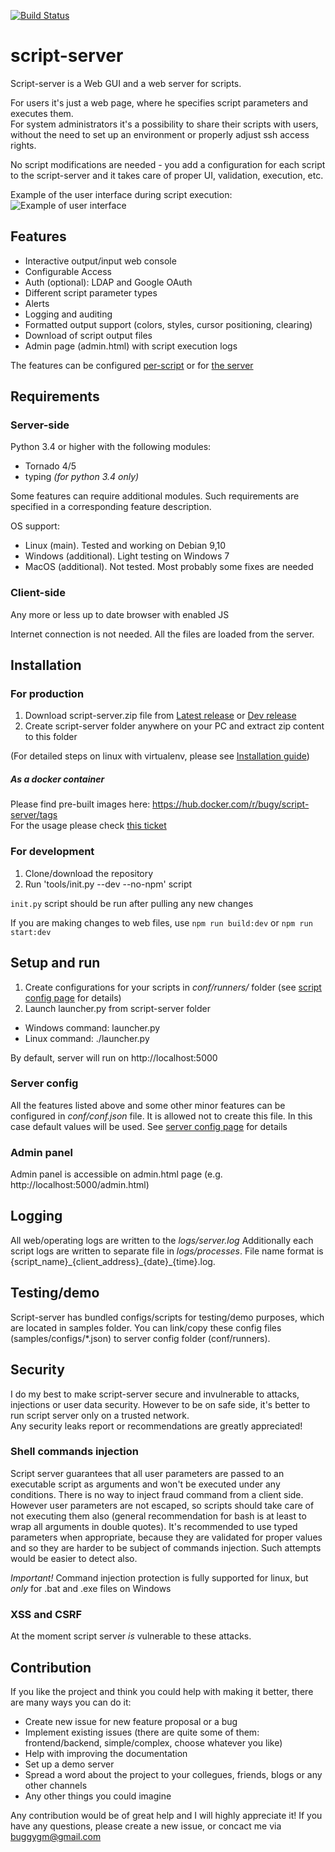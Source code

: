 [![Build Status](https://travis-ci.org/bugy/script-server.svg?branch=master)](https://travis-ci.org/bugy/script-server)

# script-server
Script-server is a Web GUI and a web server for scripts.  

For users it's just a web page, where he specifies script parameters and executes them.  
For system administrators it's a possibility to share their scripts with users, without the need to set up an environment or properly adjust ssh access rights.  

No script modifications are needed - you add a configuration for each script to the script-server and it takes care of proper UI, validation, execution, etc.  

Example of the user interface during script execution:
![Example of user interface](https://cloud.githubusercontent.com/assets/1275813/26519407/f0318706-42c0-11e7-8328-34ded505839c.png)

## Features
- Interactive output/input web console
- Configurable Access
- Auth (optional): LDAP and Google OAuth
- Different script parameter types
- Alerts
- Logging and auditing
- Formatted output support (colors, styles, cursor positioning, clearing)
- Download of script output files
- Admin page (admin.html) with script execution logs

The features can be configured [per-script](https://github.com/bugy/script-server/wiki/Script-config) or for [the server](https://github.com/bugy/script-server/wiki/Server-configuration)

## Requirements
### Server-side
Python 3.4 or higher with the following modules:
* Tornado 4/5
* typing *(for python 3.4 only)*

Some features can require additional modules. Such requirements are specified in a corresponding feature description.

OS support:
- Linux (main). Tested and working on Debian 9,10
- Windows (additional). Light testing on Windows 7
- MacOS (additional). Not tested. Most probably some fixes are needed

### Client-side
Any more or less up to date browser with enabled JS

Internet connection is not needed. All the files are loaded from the server.

## Installation
### For production
1. Download script-server.zip file from [Latest release](https://github.com/bugy/script-server/releases/latest) or [Dev release](https://github.com/bugy/script-server/releases/tag/dev)
2. Create script-server folder anywhere on your PC and extract zip content to this folder

(For detailed steps on linux with virtualenv, please see [Installation guide](https://github.com/bugy/script-server/wiki/Installing-on-virtualenv-(linux)))

##### As a docker container
Please find pre-built images here: https://hub.docker.com/r/bugy/script-server/tags  
For the usage please check [this ticket](https://github.com/bugy/script-server/issues/171#issuecomment-461620836)

### For development
1. Clone/download the repository
2. Run 'tools/init.py --dev --no-npm' script

`init.py` script should be run after pulling any new changes

If you are making changes to web files, use `npm run build:dev` or `npm run start:dev`

## Setup and run
1. Create configurations for your scripts in *conf/runners/* folder (see [script config page](https://github.com/bugy/script-server/wiki/Script-config) for details)
2. Launch launcher.py from script-server folder
  * Windows command: launcher.py
  * Linux command: ./launcher.py

By default, server will run on http://localhost:5000

### Server config
All the features listed above and some other minor features can be configured in *conf/conf.json* file. 
It is allowed not to create this file. In this case default values will be used.
See [server config page](https://github.com/bugy/script-server/wiki/Server-configuration) for details

### Admin panel
Admin panel is accessible on admin.html page (e.g. http://localhost:5000/admin.html)

## Logging
All web/operating logs are written to the *logs/server.log*
Additionally each script logs are written to separate file in *logs/processes*. File name format is {script\_name}\_{client\_address}\_{date}\_{time}.log. 

## Testing/demo
Script-server has bundled configs/scripts for testing/demo purposes, which are located in samples folder. You can link/copy these config files (samples/configs/\*.json) to server config folder (conf/runners).

## Security
I do my best to make script-server secure and invulnerable to attacks, injections or user data security. However to be on safe side, it's better to run script server only on a trusted network.  
Any security leaks report or recommendations are greatly appreciated!
### Shell commands injection
Script server guarantees that all user parameters are passed to an executable script as arguments and won't be executed under any conditions. There is no way to inject fraud command from a client side.
However user parameters are not escaped, so scripts should take care of not executing them also (general recommendation for bash is at least to wrap all arguments in double quotes).
It's recommended to use typed parameters when 	appropriate, because they are validated for proper values and so they are harder to be subject of commands injection. Such attempts would be easier to detect also.

_Important!_ Command injection protection is fully supported for linux, but _only_ for .bat and .exe files on Windows

### XSS and CSRF
At the moment script server _is_ vulnerable to these attacks.

## Contribution
If you like the project and think you could help with making it better, there are many ways you can do it:
- Create new issue for new feature proposal or a bug
- Implement existing issues (there are quite some of them: frontend/backend, simple/complex, choose whatever you like)
- Help with improving the documentation
- Set up a demo server
- Spread a word about the project to your collegues, friends, blogs or any other channels
- Any other things you could imagine

Any contribution would be of great help and I will highly appreciate it! 
If you have any questions, please create a new issue, or concact me via buggygm@gmail.com
